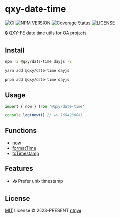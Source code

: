 # qxy-date-time

[![CI](https://github.com/qxy-fe/date-time/workflows/CI/badge.svg)](https://github.com/qxy-fe/date-time/actions)
[![NPM VERSION](https://img.shields.io/npm/v/@qxy/date-time.svg)](https://www.npmjs.com/package/@qxy/date-time)
[![Coverage Status](https://coveralls.io/repos/github/qxy-fe/date-time/badge.svg?branch=main)](https://coveralls.io/github/qxy-fe/date-time?branch=main)
[![LICENSE](https://img.shields.io/github/license/qxy-fe/date-time.svg)](https://github.com/qxy-fe/date-time/blob/main/LICENSE)

:lock: QXY-FE date time utils for OA projects.

## Install

```bash
npm -i @qxy/date-time dayjs -S
```

```bash
yarn add @qxy/date-time dayjs
```

```bash
pnpm add @qxy/date-time dayjs
```

## Usage

```ts
import { now } from '@qxy/date-time'

console.log(now()) // => 1684230041
```

## Functions

- [now](./src/now.ts)
- [formatTime](./src/formatTime.ts)
- [toTimestamp](./src/toTimestamp.ts)

## Features

- 📥 Prefer unix timestamp

## License

[MIT](./LICENSE) License © 2023-PRESENT [ntnyq](https://github.com/ntnyq)
